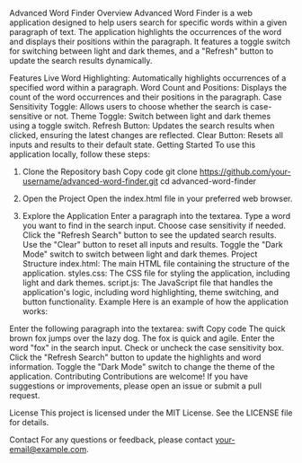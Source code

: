 Advanced Word Finder
Overview
Advanced Word Finder is a web application designed to help users search for specific words within a given paragraph of text. The application highlights the occurrences of the word and displays their positions within the paragraph. It features a toggle switch for switching between light and dark themes, and a "Refresh" button to update the search results dynamically.

Features
Live Word Highlighting: Automatically highlights occurrences of a specified word within a paragraph.
Word Count and Positions: Displays the count of the word occurrences and their positions in the paragraph.
Case Sensitivity Toggle: Allows users to choose whether the search is case-sensitive or not.
Theme Toggle: Switch between light and dark themes using a toggle switch.
Refresh Button: Updates the search results when clicked, ensuring the latest changes are reflected.
Clear Button: Resets all inputs and results to their default state.
Getting Started
To use this application locally, follow these steps:

1. Clone the Repository
bash
Copy code
git clone https://github.com/your-username/advanced-word-finder.git
cd advanced-word-finder
2. Open the Project
Open the index.html file in your preferred web browser.

3. Explore the Application
Enter a paragraph into the textarea.
Type a word you want to find in the search input.
Choose case sensitivity if needed.
Click the "Refresh Search" button to see the updated search results.
Use the "Clear" button to reset all inputs and results.
Toggle the "Dark Mode" switch to switch between light and dark themes.
Project Structure
index.html: The main HTML file containing the structure of the application.
styles.css: The CSS file for styling the application, including light and dark themes.
script.js: The JavaScript file that handles the application's logic, including word highlighting, theme switching, and button functionality.
Example
Here is an example of how the application works:

Enter the following paragraph into the textarea:
swift
Copy code
The quick brown fox jumps over the lazy dog. The fox is quick and agile.
Enter the word "fox" in the search input.
Check or uncheck the case sensitivity box.
Click the "Refresh Search" button to update the highlights and word information.
Toggle the "Dark Mode" switch to change the theme of the application.
Contributing
Contributions are welcome! If you have suggestions or improvements, please open an issue or submit a pull request.

License
This project is licensed under the MIT License. See the LICENSE file for details.

Contact
For any questions or feedback, please contact your-email@example.com.
